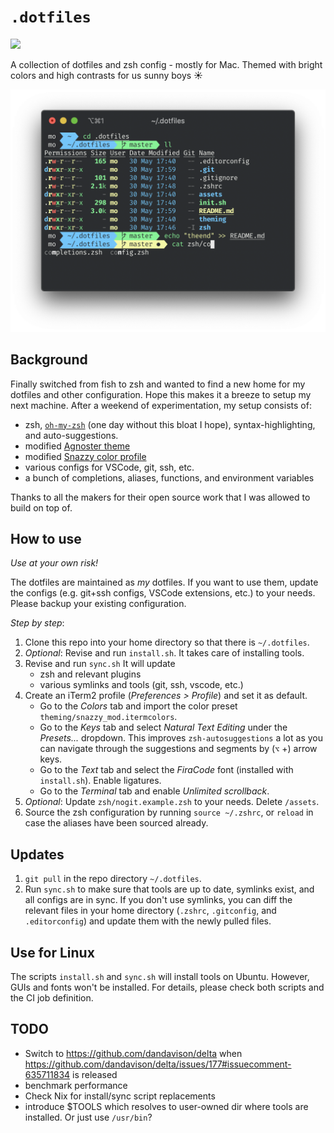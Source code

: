 # `.dotfiles`

![](https://github.com/mohoff/.dotfiles/workflows/Continuous%20Integration/badge.svg)

A collection of dotfiles and zsh config - mostly for Mac. Themed with bright colors and high contrasts for us sunny boys ☀️

![screenshot](assets/screenshot.png)

## Background

Finally switched from fish to zsh and wanted to find a new home for my dotfiles and other configuration. Hope this makes it a breeze to setup my next machine. After a weekend of experimentation, my setup consists of:

- zsh, [`oh-my-zsh`](https://github.com/ohmyzsh/ohmyzsh) (one day without this bloat I hope), syntax-highlighting, and auto-suggestions.
- modified [Agnoster theme](https://github.com/agnoster/agnoster-zsh-theme)
- modified [Snazzy color profile](https://github.com/sindresorhus/iterm2-snazzy)
- various configs for VSCode, git, ssh, etc.
- a bunch of completions, aliases, functions, and environment variables

Thanks to all the makers for their open source work that I was allowed to build on top of.

## How to use

_Use at your own risk!_

The dotfiles are maintained as _my_ dotfiles. If you want to use them, update the configs (e.g. git+ssh configs, VSCode extensions, etc.) to your needs. Please backup your existing configuration.

*Step by step*:
1. Clone this repo into your home directory so that there is `~/.dotfiles`.
1. _Optional_: Revise and run `install.sh`. It takes care of installing tools.
1. Revise and run `sync.sh` It will update
   - zsh and relevant plugins
   - various symlinks and tools (git, ssh, vscode, etc.)
1. Create an iTerm2 profile (_Preferences > Profile_) and set it as default.
   - Go to the _Colors_ tab and import the color preset `theming/snazzy_mod.itermcolors`.
   - Go to the _Keys_ tab and select _Natural Text Editing_ under the _Presets..._ dropdown. This improves `zsh-autosuggestions` a lot as you can navigate through the suggestions and segments by (`⌥` +) arrow keys.
   - Go to the _Text_ tab and select the _FiraCode_ font (installed with `install.sh`). Enable ligatures.
   - Go to the _Terminal_ tab and enable _Unlimited scrollback_.
1. _Optional_: Update `zsh/nogit.example.zsh` to your needs. Delete `/assets`.
1. Source the zsh configuration by running `source ~/.zshrc`, or `reload` in case the aliases have been sourced already.

## Updates

1. `git pull` in the repo directory `~/.dotfiles`.
2. Run `sync.sh` to make sure that tools are up to date, symlinks exist, and all configs are in sync. If you don't use symlinks, you can diff the relevant files in your home directory (`.zshrc`, `.gitconfig`, and `.editorconfig`) and update them with the newly pulled files.

## Use for Linux

The scripts `install.sh` and `sync.sh` will install tools on Ubuntu. However, GUIs and fonts won't be installed. For details, please check both scripts and the CI job definition.

## TODO

- Switch to https://github.com/dandavison/delta when https://github.com/dandavison/delta/issues/177#issuecomment-635711834 is released
- benchmark performance
- Check Nix for install/sync script replacements
- introduce $TOOLS which resolves to user-owned dir where tools are installed. Or just use `/usr/bin`?
